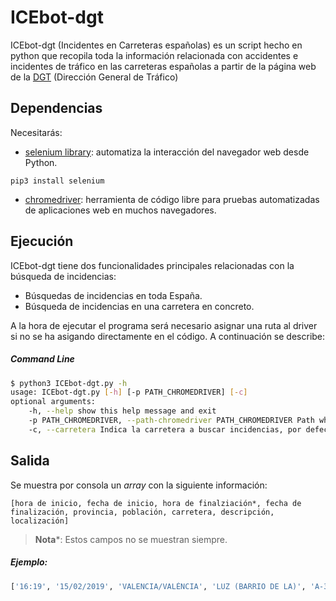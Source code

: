 # ICEbot-dgt

ICEbot-dgt (Incidentes en Carreteras españolas) es un script hecho en python que recopila toda la información relacionada con accidentes e incidentes de tráfico en las carreteras españolas
a partir de la página web de la [DGT](http://infocar.dgt.es/etraffic/Incidencias?ca=&provIci=&caracter=acontecimiento&accion_consultar=Consultar&IncidenciasRETENCION=IncidenciasRETENCION&IncidenciasPUERTOS=IncidenciasPUERTOS&IncidenciasMETEOROLOGICA=IncidenciasMETEOROLOGICA&IncidenciasEVENTOS=IncidenciasEVENTOS&IncidenciasOTROS=IncidenciasOTROS&IncidenciasRESTRICCIONES=IncidenciasRESTRICCIONES&ordenacion=fechahora_ini-DESC) (Dirección General de Tráfico)


## Dependencias
Necesitarás: 
- [selenium library](https://pypi.org/project/selenium/): automatiza la interacción del navegador web desde Python.
```
pip3 install selenium
```

- [chromedriver](http://chromedriver.chromium.org): herramienta de código libre para pruebas automatizadas de aplicaciones web en muchos navegadores.



## Ejecución
ICEbot-dgt tiene dos funcionalidades principales relacionadas con la búsqueda de incidencias: 
-  Búsquedas de incidencias en toda España. 
- Búsqueda de incidencias en una carretera en concreto. 

A la hora de ejecutar el programa será necesario asignar una ruta al driver si no se ha asigando directamente en el código. 
A continuación se describe: 

##### Command Line 
```bash
$ python3 ICEbot-dgt.py -h
usage: ICEbot-dgt.py [-h] [-p PATH_CHROMEDRIVER] [-c]
optional arguments:
    -h, --help show this help message and exit
    -p PATH_CHROMEDRIVER, --path-chromedriver PATH_CHROMEDRIVER Path where chromedriver is stored 
    -c, --carretera Indica la carretera a buscar incidencias, por defecto se buscan en todas las carreteras
```

## Salida
Se muestra por consola un _array_ con la siguiente información: 
```
[hora de inicio, fecha de inicio, hora de finalziación*, fecha de finalización, provincia, población, carretera, descripción, localización]
```

> **Nota***: Estos campos no se muestran siempre.

##### Ejemplo: 
```python
['16:19', '15/02/2019', 'VALENCIA/VALÈNCIA', 'LUZ (BARRIO DE LA)', 'A-3', 'OBSTÁCULO FIJO en:', '- La carretera A-3 en el km 351.8 en LUZ (BARRIO DE LA) (VALENCIA/VALÈNCIA) hacia madrid, en gasolinera repsol, saliendo de avenida del cid']
```

